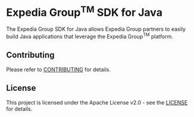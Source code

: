 # Expedia Group<sup>TM</sup> SDK for Java

The Expedia Group SDK for Java allows Expedia Group partners to easily build Java applications that leverage the Expedia Group<sup>TM</sup> platform.

## Contributing

Please refer to [CONTRIBUTING](CONTRIBUTING.md) for details.

## License

This project is licensed under the Apache License v2.0 - see the [LICENSE](LICENSE) for details.
